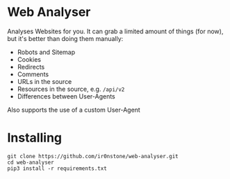 # Web Analyser
Analyses Websites for you. It can grab a limited amount of things (for now), but it's better than doing them manually:

* Robots and Sitemap
* Cookies
* Redirects
* Comments
* URLs in the source
* Resources in the source, e.g. `/api/v2`
* Differences between User-Agents

Also supports the use of a custom User-Agent

# Installing
```
git clone https://github.com/ir0nstone/web-analyser.git
cd web-analyser
pip3 install -r requirements.txt
```